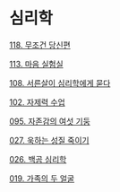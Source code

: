 # 심리학

<p> <a href="./book_0118.html">118. 무조건 당신편</a> </p>
<p> <a href="./book_0113.html">113. 마음 실험실</a> </p>
<p> <a href="./book_0108.html">108. 서른살이 심리학에게 묻다</a> </p>
<p> <a href="./book_0102.html">102. 자제력 수업</a> </p>
<p> <a href="./book_0095.html">095. 자존감의 여섯 기둥</a> </p>
<p> <a href="./book_0027.html">027. 욱하는 성질 죽이기</a> </p>
<p> <a href="./book_0026.html">026. 백곰 심리학</a> </p>
<p> <a href="./book_0019.html">019. 가족의 두 얼굴</a> </p>
